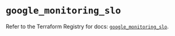 # `google_monitoring_slo`

Refer to the Terraform Registry for docs: [`google_monitoring_slo`](https://registry.terraform.io/providers/hashicorp/google-beta/6.9.0/docs/resources/google_monitoring_slo).

